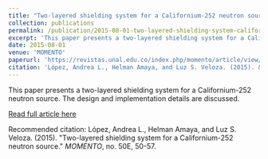 ```yaml
---
title: "Two-layered shielding system for a Californium-252 neutron source"
collection: publications
permalink: /publication/2015-08-01-two-layered-shielding-system-californium-252-neutron-source
excerpt: 'This paper presents a two-layered shielding system for a Californium-252 neutron source. The design and implementation details are discussed.'
date: 2015-08-01
venue: 'MOMENTO'
paperurl: 'https://revistas.unal.edu.co/index.php/momento/article/view/54441'
citation: 'López, Andrea L., Helman Amaya, and Luz S. Veloza. (2015). &quot;Two-layered shielding system for a Californium-252 neutron source.&quot; <i>MOMENTO</i>, no. 50E, 50-57.'
---
```

This paper presents a two-layered shielding system for a Californium-252 neutron source. The design and implementation details are discussed.

[Read full article here](https://revistas.unal.edu.co/index.php/momento/article/view/54441)

Recommended citation: López, Andrea L., Helman Amaya, and Luz S. Veloza. (2015). "Two-layered shielding system for a Californium-252 neutron source." <i>MOMENTO</i>, no. 50E, 50-57.

